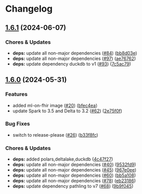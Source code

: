 # Changelog

## [1.6.1](https://github.com/miracum/util-images/compare/ml-on-fhir-v1.6.0...ml-on-fhir-v1.6.1) (2024-06-07)


### Chores & Updates

* **deps:** update all non-major dependencies ([#84](https://github.com/miracum/util-images/issues/84)) ([bb8d03e](https://github.com/miracum/util-images/commit/bb8d03e9af80291eed381d141f55a2fba0184980))
* **deps:** update all non-major dependencies ([#97](https://github.com/miracum/util-images/issues/97)) ([ae76762](https://github.com/miracum/util-images/commit/ae76762fe6bd81c4128243f797b7876d6b5f6efa))
* **deps:** update dependency duckdb to v1 ([#93](https://github.com/miracum/util-images/issues/93)) ([7c5ac79](https://github.com/miracum/util-images/commit/7c5ac79f84a6a7e264e40312c49f5cfbfb619e16))

## [1.6.0](https://github.com/miracum/util-images/compare/ml-on-fhir-v1.5.2...ml-on-fhir-v1.6.0) (2024-05-31)


### Features

* added ml-on-fhir image ([#20](https://github.com/miracum/util-images/issues/20)) ([bfec4ea](https://github.com/miracum/util-images/commit/bfec4eaf0f5ab00916374f9c8fbb2a0335ce6eab))
* update Spark to 3.5 and Delta to 3.2 ([#62](https://github.com/miracum/util-images/issues/62)) ([2e75f0f](https://github.com/miracum/util-images/commit/2e75f0f74a24309f70e9b2f70cce8778d606b0a6))


### Bug Fixes

* switch to release-please ([#26](https://github.com/miracum/util-images/issues/26)) ([b33f8fc](https://github.com/miracum/util-images/commit/b33f8fc20e99216e7242e47102ef36830ce9cbbc))


### Chores & Updates

* **deps:** added polars,deltalake,duckdb ([4c47f27](https://github.com/miracum/util-images/commit/4c47f27009a9453a6bf8295c6c99f34ce2cb0503))
* **deps:** update all non-major dependencies ([#40](https://github.com/miracum/util-images/issues/40)) ([9532fd9](https://github.com/miracum/util-images/commit/9532fd96759994d85f3c023a3673045f1a1426b1))
* **deps:** update all non-major dependencies ([#45](https://github.com/miracum/util-images/issues/45)) ([967e0ee](https://github.com/miracum/util-images/commit/967e0eed203fd71157014c5d547f183bc71dcd7c))
* **deps:** update all non-major dependencies ([#60](https://github.com/miracum/util-images/issues/60)) ([bb5a108](https://github.com/miracum/util-images/commit/bb5a10825fe88bae3cd60965eae27582c2e3d2e7))
* **deps:** update all non-major dependencies ([#78](https://github.com/miracum/util-images/issues/78)) ([eb23186](https://github.com/miracum/util-images/commit/eb23186d5b577a7d6974646a1cf65ba9489dd7d7))
* **deps:** update dependency pathling to v7 ([#68](https://github.com/miracum/util-images/issues/68)) ([9b9f045](https://github.com/miracum/util-images/commit/9b9f045bd2efa552df899ed4bb880affb54fe441))
